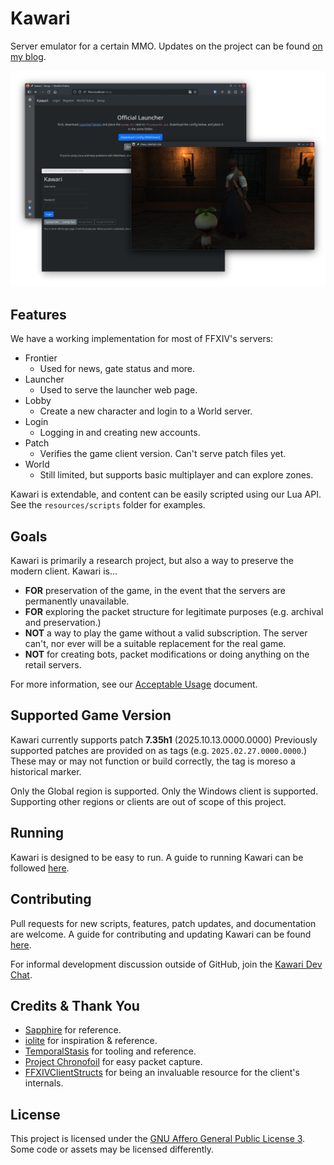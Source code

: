 # Kawari

Server emulator for a certain MMO. Updates on the project can be found [on my blog](https://redstrate.com/blog/series/kawari-progress-report/).

![](.github/main.png)

## Features

We have a working implementation for most of FFXIV's servers:

* Frontier
    * Used for news, gate status and more.
* Launcher
    * Used to serve the launcher web page.
* Lobby
    * Create a new character and login to a World server.
* Login
    * Logging in and creating new accounts.
* Patch
    * Verifies the game client version. Can't serve patch files yet.
* World
    * Still limited, but supports basic multiplayer and can explore zones.

Kawari is extendable, and content can be easily scripted using our Lua API. See the `resources/scripts` folder for examples.
    
## Goals

Kawari is primarily a research project, but also a way to preserve the modern client. Kawari is...

* **FOR** preservation of the game, in the event that the servers are permanently unavailable.
* **FOR** exploring the packet structure for legitimate purposes (e.g. archival and preservation.)
* **NOT** a way to play the game without a valid subscription. The server can't, nor ever will be a suitable replacement for the real game.
* **NOT** for creating bots, packet modifications or doing anything on the retail servers.

For more information, see our [Acceptable Usage](https://docs.xiv.zone/kawari/acceptable_usage.html) document.

## Supported Game Version

Kawari currently supports patch **7.35h1** (2025.10.13.0000.0000) Previously supported patches are provided on as tags (e.g. `2025.02.27.0000.0000`.) These may or may not function or build correctly, the tag is moreso a historical marker.

Only the Global region is supported. Only the Windows client is supported. Supporting other regions or clients are out of scope of this project.

## Running

Kawari is designed to be easy to run. A guide to running Kawari can be followed [here](https://docs.xiv.zone/kawari/setup/overview.html).

## Contributing

Pull requests for new scripts, features, patch updates, and documentation are welcome. A guide for contributing and updating Kawari can be found [here](https://docs.xiv.zone/kawari/contributing.html).

For informal development discussion outside of GitHub, join the [Kawari Dev Chat](https://matrix.to/#/#kawari-welcome:pyra.sh).

## Credits & Thank You

* [Sapphire](https://github.com/SapphireServer/Sapphire) for reference.
* [iolite](https://github.com/0xbbadbeef/iolite) for inspiration & reference.
* [TemporalStasis](https://github.com/NotNite/TemporalStasis) for tooling and reference.
* [Project Chronofoil](https://github.com/ProjectChronofoil/) for easy packet capture.
* [FFXIVClientStructs](https://github.com/aers/FFXIVClientStructs/) for being an invaluable resource for the client's internals.

## License

This project is licensed under the [GNU Affero General Public License 3](LICENSE). Some code or assets may be licensed differently.
